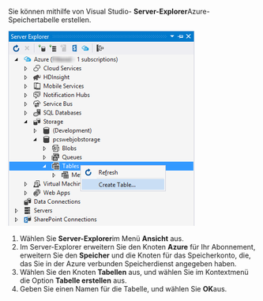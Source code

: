 Sie können mithilfe von Visual Studio- **Server-Explorer**Azure-Speichertabelle erstellen.

![Server-Explorer-Tabellen][Image1]

1. Wählen Sie **Server-Explorer**im Menü **Ansicht** aus.
2. Im Server-Explorer erweitern Sie den Knoten **Azure** für Ihr Abonnement, erweitern Sie den **Speicher** und die Knoten für das Speicherkonto, die, das Sie in der Azure verbunden Speicherdienst angegeben haben.
3. Wählen Sie den Knoten **Tabellen** aus, und wählen Sie im Kontextmenü die Option **Tabelle erstellen** aus.
4. Geben Sie einen Namen für die Tabelle, und wählen Sie **OK**aus.   




[Image1]: ./media/vs-storage-getting-started-tables-include/vs-storage-create-tables-in-Server-Explorer.png